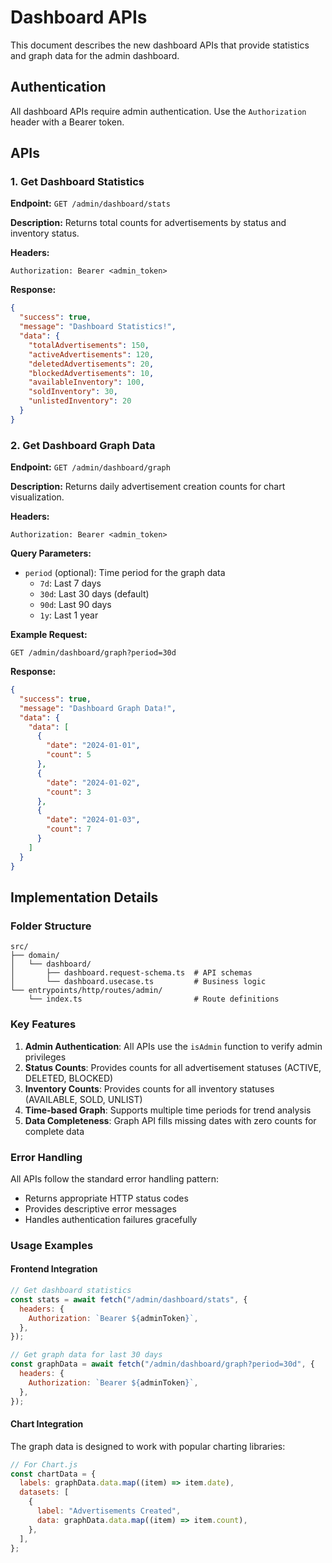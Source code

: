 # Dashboard APIs

This document describes the new dashboard APIs that provide statistics and graph data for the admin dashboard.

## Authentication

All dashboard APIs require admin authentication. Use the `Authorization` header with a Bearer token.

## APIs

### 1. Get Dashboard Statistics

**Endpoint:** `GET /admin/dashboard/stats`

**Description:** Returns total counts for advertisements by status and inventory status.

**Headers:**

```
Authorization: Bearer <admin_token>
```

**Response:**

```json
{
  "success": true,
  "message": "Dashboard Statistics!",
  "data": {
    "totalAdvertisements": 150,
    "activeAdvertisements": 120,
    "deletedAdvertisements": 20,
    "blockedAdvertisements": 10,
    "availableInventory": 100,
    "soldInventory": 30,
    "unlistedInventory": 20
  }
}
```

### 2. Get Dashboard Graph Data

**Endpoint:** `GET /admin/dashboard/graph`

**Description:** Returns daily advertisement creation counts for chart visualization.

**Headers:**

```
Authorization: Bearer <admin_token>
```

**Query Parameters:**

- `period` (optional): Time period for the graph data
  - `7d`: Last 7 days
  - `30d`: Last 30 days (default)
  - `90d`: Last 90 days
  - `1y`: Last 1 year

**Example Request:**

```
GET /admin/dashboard/graph?period=30d
```

**Response:**

```json
{
  "success": true,
  "message": "Dashboard Graph Data!",
  "data": {
    "data": [
      {
        "date": "2024-01-01",
        "count": 5
      },
      {
        "date": "2024-01-02",
        "count": 3
      },
      {
        "date": "2024-01-03",
        "count": 7
      }
    ]
  }
}
```

## Implementation Details

### Folder Structure

```
src/
├── domain/
│   └── dashboard/
│       ├── dashboard.request-schema.ts  # API schemas
│       └── dashboard.usecase.ts         # Business logic
└── entrypoints/http/routes/admin/
    └── index.ts                         # Route definitions
```

### Key Features

1. **Admin Authentication**: All APIs use the `isAdmin` function to verify admin privileges
2. **Status Counts**: Provides counts for all advertisement statuses (ACTIVE, DELETED, BLOCKED)
3. **Inventory Counts**: Provides counts for all inventory statuses (AVAILABLE, SOLD, UNLIST)
4. **Time-based Graph**: Supports multiple time periods for trend analysis
5. **Data Completeness**: Graph API fills missing dates with zero counts for complete data

### Error Handling

All APIs follow the standard error handling pattern:

- Returns appropriate HTTP status codes
- Provides descriptive error messages
- Handles authentication failures gracefully

### Usage Examples

#### Frontend Integration

```javascript
// Get dashboard statistics
const stats = await fetch("/admin/dashboard/stats", {
  headers: {
    Authorization: `Bearer ${adminToken}`,
  },
});

// Get graph data for last 30 days
const graphData = await fetch("/admin/dashboard/graph?period=30d", {
  headers: {
    Authorization: `Bearer ${adminToken}`,
  },
});
```

#### Chart Integration

The graph data is designed to work with popular charting libraries:

```javascript
// For Chart.js
const chartData = {
  labels: graphData.data.map((item) => item.date),
  datasets: [
    {
      label: "Advertisements Created",
      data: graphData.data.map((item) => item.count),
    },
  ],
};
```
